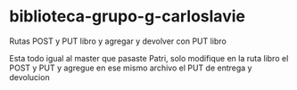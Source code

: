 # biblioteca-grupo-g-carloslavie
Rutas POST y PUT libro y agregar y devolver con PUT libro

Esta todo igual al master que pasaste Patri, solo modifique en la ruta libro el POST y PUT y agregue en ese mismo archivo el PUT de entrega y devolucion
